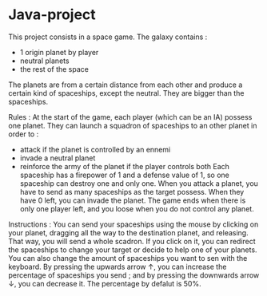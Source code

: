 # Java-project

This project consists in a space game. The galaxy contains :
- 1 origin planet by player
- neutral planets
- the rest of the space

The planets are from a certain distance from each other and produce a certain kind of spaceships, except the neutral. They are bigger than the spaceships.

Rules : At the start of the game, each player (which can be an IA) possess one planet. They can launch a squadron of spaceships to an other planet in order to :
- attack if the planet is controlled by an ennemi
- invade a neutral planet
- reinforce the army of the planet if the player controls both 
Each spaceship has a firepower of 1 and a defense value of 1, so one spaceship can destroy one and only one. When you attack a planet, you have to send as many spaceships as the target possess. When they have 0 left, you can invade the planet. The game ends when there is only one player left, and you loose when you do not control any planet.


Instructions : You can send your spaceships using the mouse by clicking on your planet, dragging all the way to the destination planet, and releasing. That way, you will send a whole scadron. If you click on it, you can redirect the spaceships to change your target or decide to help one of your planets. 
You can also change the amount of spaceships you want to sen with the keyboard. By pressing the upwards arrow ↑, you can increase the percentage of spaceships you send ; and by pressing the downwards arrow ↓, you can decrease it. The percentage by defalut is 50%.
